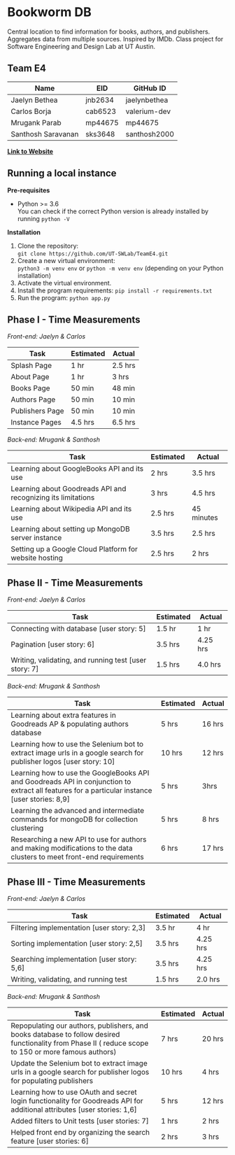# Bookworm DB
Central location to find information for books, authors, and publishers. Aggregates data from multiple sources. Inspired by IMDb. Class project for Software Engineering and Design Lab at UT Austin. 

## Team E4
Name | EID | GitHub ID
--- | --- | ---
Jaelyn Bethea | jnb2634 | jaelynbethea
Carlos Borja | cab6523 | valerium-dev
Mrugank Parab | mp44675 | mp44675
Santhosh Saravanan |sks3648 | santhosh2000

**[Link to Website](https://bookworm-db.herokuapp.com/)**

## Running a local instance
**Pre-requisites**  
- Python >= 3.6  
You can check if the correct Python version is already installed by running `python -V`

**Installation**
1. Clone the repository:  
`git clone https://github.com/UT-SWLab/TeamE4.git`
2. Create a new virtual environment:  
`python3 -m venv env` or `python -m venv env` (depending on your Python installation)
3. Activate the virtual environment.
4. Install the program requirements:
`pip install -r requirements.txt`
5. Run the program:
`python app.py`


## Phase I - Time Measurements
*Front-end: Jaelyn & Carlos*

Task | Estimated | Actual
--- | --- | ---
Splash Page | 1 hr | 2.5 hrs
About Page | 1 hr | 3 hrs
Books Page | 50 min | 48 min
Authors Page | 50 min | 10 min
Publishers Page | 50 min | 10 min
Instance Pages | 4.5 hrs | 6.5 hrs

*Back-end: Mrugank & Santhosh*

Task | Estimated | Actual
--- | --- | ---
Learning about GoogleBooks API and its use | 2 hrs | 3.5 hrs
Learning about Goodreads API and recognizing its limitations | 3 hrs | 4.5 hrs
Learning about Wikipedia API and its use  | 2.5 hrs | 45 minutes
Learning about setting up MongoDB server instance | 3.5 hrs | 2.5 hrs 
Setting up a Google Cloud Platform for website hosting | 2.5 hrs | 2 hrs

## Phase II - Time Measurements
*Front-end: Jaelyn & Carlos*

Task | Estimated | Actual
--- | --- | ---
Connecting with database [user story: 5]| 1.5 hr | 1 hr
Pagination [user story: 6] | 3.5 hrs | 4.25 hrs
Writing, validating, and running test [user story: 7] | 1.5 hrs | 4.0 hrs

*Back-end: Mrugank & Santhosh*

Task | Estimated | Actual
--- | --- | ---
Learning about extra features in Goodreads AP & populating authors database | 5 hrs | 16 hrs
Learning how to use the Selenium bot to extract image urls in a google search for publisher logos [user story: 10] | 10 hrs | 12 hrs
Learning how to use the GoogleBooks API and Goodreads API in conjunction  to extract all features for a particular instance [user stories: 8,9]   | 5 hrs | 3hrs
Learning the advanced and intermediate commands for mongoDB for collection clustering  | 5 hrs | 8 hrs 
Researching a new API to use for authors and making modifications to the data clusters to meet front-end requirements | 6 hrs | 17 hrs


## Phase III - Time Measurements
*Front-end: Jaelyn & Carlos*

Task | Estimated | Actual
--- | --- | ---
Filtering implementation [user story: 2,3]| 3.5 hr | 4 hr
Sorting implementation [user story: 2,5] | 3.5 hrs | 4.25 hrs
Searching implementation [user story: 5,6] | 3.5 hrs | 4.25 hrs
Writing, validating, and running test | 1.5 hrs | 2.0 hrs

*Back-end: Mrugank & Santhosh*

Task | Estimated | Actual
--- | --- | ---
Repopulating our authors, publishers, and books database to follow desired functionality from Phase II ( reduce scope to 150 or more famous authors) | 7 hrs | 20 hrs
Update the  Selenium bot to extract image urls in a google search for publisher logos for populating publishers | 10 hrs | 4 hrs
Learning how to use OAuth and secret login functionality for Goodreads API for additional attributes [user stories: 1,6]   | 5 hrs | 12 hrs
Added filters to Unit tests [user stories: 7] | 1 hrs | 2 hrs 
Helped front end by organizing the search feature [user stories: 6] | 2 hrs | 3 hrs

